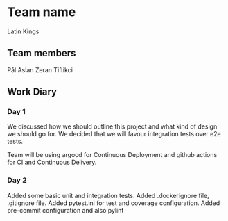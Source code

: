 # Team name
Latin Kings

## Team members
Pål Aslan
Zeran Tiftikci

## Work Diary

### Day 1
We discussed how we should outline this project and what kind of design we should go for.
We decided that we will favour integration tests over e2e tests.

Team will be using argocd for Continuous Deployment and github actions for CI and Continuous Delivery.

### Day 2

Added some basic unit and integration tests.
Added .dockerignore file, .gitignore file.
Added pytest.ini for test and coverage configuration.
Added pre-commit configuration and also pylint
